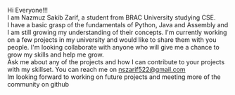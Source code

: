 Hi Everyone!!!<br/>
I am Nazmuz Sakib Zarif, a student from BRAC University studying CSE.<br/>
I have a basic grasp of the fundamentals of Python, Java and Assembly and I am still growing my understanding of their concepts.
I'm currently working on a few projects in my university and would like to share them with you people.
I'm looking collaborate with anyone who will give me a chance to grow my skills and help me grow.<br/>
Ask me about any of the projects and how I can contribute to your projects with my skillset.
You can reach me on nszarif522@gmail.com<br/>
Im looking forward to working on future projects and meeting more of the community on github

<!--
**Zyptonix/Zyptonix** is a ✨ _special_ ✨ repository because its `README.md` (this file) appears on your GitHub profile.

Here are some ideas to get you started:

- 🔭 I’m currently working on ...
- 🌱 I’m currently learning ...
- 👯 I’m looking to collaborate on ...
- 🤔 I’m looking for help with ...
- 💬 Ask me about ...
- 📫 How to reach me: ...
- 😄 Pronouns: ...
- ⚡ Fun fact: ...
-->
